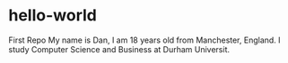 # hello-world
First Repo
My name is Dan, I am 18 years old from Manchester, England. I study Computer Science and Business at Durham Universit.
